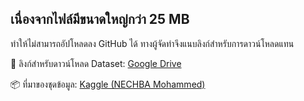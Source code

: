 ## เนื่องจากไฟล์มีขนาดใหญ่กว่า 25 MB 
ทำให้ไม่สามารถอัปโหลดลง GitHub ได้ ทางผู้จัดทำจึงแนบลิงก์สำหรับการดาวน์โหลดแทน  

🔗 ลิงก์สำหรับดาวน์โหลด Dataset: [Google Drive](https://docs.google.com/document/d/1wgsfCU9Tk9nhumi8SOgZjaz__nwFMGBAAJ5xYxfuCiM/edit?usp=sharing)

📦 ที่มาของชุดข้อมูล: [Kaggle (NECHBA Mohammed)](https://www.kaggle.com/code/blassump/abstract-clustering-for-scientific-paper-insights)
